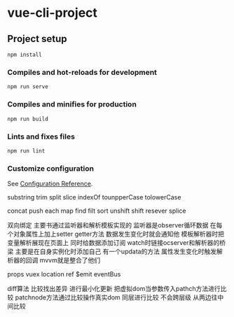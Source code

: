 # vue-cli-project

## Project setup
```
npm install
```

### Compiles and hot-reloads for development
```
npm run serve
```

### Compiles and minifies for production
```
npm run build
```

### Lints and fixes files
```
npm run lint
```

### Customize configuration
See [Configuration Reference](https://cli.vuejs.org/config/).


substring
trim
split
slice
indexOf
tounpperCase
tolowerCase


concat
push
each
map
find
filt
sort
unshift
shift
resever
splice



双向绑定
主要书通过监听器和解析模板实现的
监听器是observer循环数据 在每个对象属性上加上setter getter方法 数据发生变化时就会通知他
模板解析器时把变量解析展现在页面上 同时给数据添加订阅
watch时链接ocserver和解析器的桥梁 主要是在自身实例化时添加自己  有一个updata的方法 属性发生变化时触发解析器的回调
mvvm就是整合了他们



props
vuex
location
ref
$emit
eventBus


diff算法
比较找出差异 进行最小化更新
把虚拟dom当参数传入pathch方法进行比较
patchnode方法通过比较操作真实dom
同层进行比较 不会跨层级
从两边往中间比较